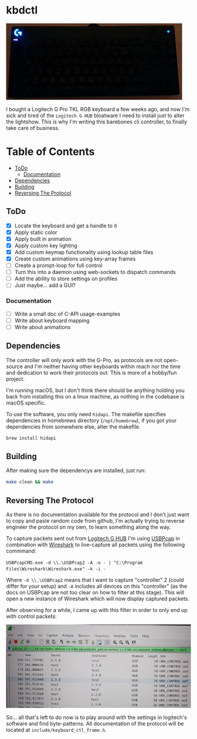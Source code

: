 # kbdctl

![Keyboard Snake](readme_img/keyboard_snake.gif)

I bought a Logitech G Pro TKL RGB keyboard a few weeks ago, and now I'm sick and tired of the `Logitech G HUB` bloatware I need to install just to alter the lightshow. This is why I'm writing this barebones cli controller, to finally take care of business.

# Table of Contents

* [ToDo](#todo)
  * [Documentation](#documentation)
* [Dependencies](#dependencies)
* [Building](#building)
* [Reversing The Protocol](#reversing-the-protocol)

## ToDo

- [X] Locate the keyboard and get a handle to it
- [X] Apply static color
- [X] Apply built in animation
- [X] Apply custom key lighting
- [X] Add custom keymap functionality using lookup table files
- [X] Create custom animations using key-array frames
- [ ] Create a prompt-loop for full control
- [ ] Turn this into a daemon using web-sockets to dispatch commands
- [ ] Add the ability to store settings on profiles
- [ ] Just maybe... add a GUI?

### Documentation

- [ ] Write a small doc of C-API usage-examples
- [ ] Write about keyboard mapping
- [ ] Write about animations

## Dependencies

The controller will only work with the G-Pro, as protocols are not open-source and I'm neither having other keyboards within reach nor the time and dedication to work their protocols out. This is more of a hobby/fun project.

I'm running macOS, but I don't think there should be anything holding you back from installing this on a linux machine, as nothing in the codebase is macOS specific.

To use the software, you only need `hidapi`. The makefile specifies dependencies in homebrews directory (`/opt/homebrew`), if you got your dependencies from somewhere else, alter the makefile.

```bash
brew install hidapi
```

## Building

After making sure the dependencys are installed, just run:

```bash
make clean && make
```

## Reversing The Protocol

As there is no documentation available for the protocol and I don't just want to copy and paste random code from github, I'm actually trying to reverse engineer the protocol on my own, to learn something along the way.

To capture packets sent out from [Logitech G HUB](https://www.logitechg.com/de-at/innovation/g-hub.html) I'm using [USBPcap](https://github.com/desowin/usbpcap) in combination with [Wireshark](https://www.wireshark.org) to live-capture all packets using the following commmand:

`USBPcapCMD.exe -d \\.\USBPcap2 -A -o - | "C:\Program Files\Wireshark\Wireshark.exe" -k -i -`

Where `-d \\.\USBPcap2` means that I want to capture "controller" 2 (could differ for your setup) and `-A` includes all devices on this "controller" (as the docs on USBPcap are not too clear on how to filter at this stage). This will open a new instance of Wireshark which will now display captured packets.

After observing for a while, I came up with this filter in order to only end up with control packets:

![capture.jpg](readme_img/capture.jpg)

So... all that's left to do now is to play around with the settings in logitech's software and find byte-patterns. All documentation of the protocol will be located at `include/keyboard_ctl_frame.h`.